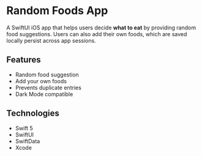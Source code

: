 # **Random Foods App**

A SwiftUI iOS app that helps users decide **what to eat** by providing random food suggestions. Users can also add their own foods, which are saved locally persist across app sessions. 

## Features

- Random food suggestion   
- Add your own foods  
- Prevents duplicate entries  
- Dark Mode compatible  

## Technologies

- Swift 5
- SwiftUI
- SwiftData
- Xcode 


